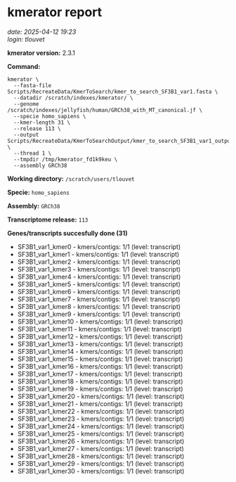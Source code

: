 # kmerator report
*date: 2025-04-12 19:23*  
*login: tlouvet*

**kmerator version:** 2.3.1

**Command:**

```
kmerator \
  --fasta-file Scripts/RecreateData/KmerToSearch/kmer_to_search_SF3B1_var1.fasta \
  --datadir /scratch/indexes/kmerator/ \
  --genome /scratch/indexes/jellyfish/human/GRCh38_with_MT_canonical.jf \
  --specie homo_sapiens \
  --kmer-length 31 \
  --release 113 \
  --output Scripts/RecreateData/KmerToSearchOutput/kmer_to_search_SF3B1_var1_output \
  --thread 1 \
  --tmpdir /tmp/kmerator_fd1k9keu \
  --assembly GRCh38
```

**Working directory:** `/scratch/users/tlouvet`

**Specie:** `homo_sapiens`

**Assembly:** `GRCh38`

**Transcriptome release:** `113`

**Genes/transcripts succesfully done (31)**

- SF3B1_var1_kmer0 - kmers/contigs: 1/1 (level: transcript)
- SF3B1_var1_kmer1 - kmers/contigs: 1/1 (level: transcript)
- SF3B1_var1_kmer2 - kmers/contigs: 1/1 (level: transcript)
- SF3B1_var1_kmer3 - kmers/contigs: 1/1 (level: transcript)
- SF3B1_var1_kmer4 - kmers/contigs: 1/1 (level: transcript)
- SF3B1_var1_kmer5 - kmers/contigs: 1/1 (level: transcript)
- SF3B1_var1_kmer6 - kmers/contigs: 1/1 (level: transcript)
- SF3B1_var1_kmer7 - kmers/contigs: 1/1 (level: transcript)
- SF3B1_var1_kmer8 - kmers/contigs: 1/1 (level: transcript)
- SF3B1_var1_kmer9 - kmers/contigs: 1/1 (level: transcript)
- SF3B1_var1_kmer10 - kmers/contigs: 1/1 (level: transcript)
- SF3B1_var1_kmer11 - kmers/contigs: 1/1 (level: transcript)
- SF3B1_var1_kmer12 - kmers/contigs: 1/1 (level: transcript)
- SF3B1_var1_kmer13 - kmers/contigs: 1/1 (level: transcript)
- SF3B1_var1_kmer14 - kmers/contigs: 1/1 (level: transcript)
- SF3B1_var1_kmer15 - kmers/contigs: 1/1 (level: transcript)
- SF3B1_var1_kmer16 - kmers/contigs: 1/1 (level: transcript)
- SF3B1_var1_kmer17 - kmers/contigs: 1/1 (level: transcript)
- SF3B1_var1_kmer18 - kmers/contigs: 1/1 (level: transcript)
- SF3B1_var1_kmer19 - kmers/contigs: 1/1 (level: transcript)
- SF3B1_var1_kmer20 - kmers/contigs: 1/1 (level: transcript)
- SF3B1_var1_kmer21 - kmers/contigs: 1/1 (level: transcript)
- SF3B1_var1_kmer22 - kmers/contigs: 1/1 (level: transcript)
- SF3B1_var1_kmer23 - kmers/contigs: 1/1 (level: transcript)
- SF3B1_var1_kmer24 - kmers/contigs: 1/1 (level: transcript)
- SF3B1_var1_kmer25 - kmers/contigs: 1/1 (level: transcript)
- SF3B1_var1_kmer26 - kmers/contigs: 1/1 (level: transcript)
- SF3B1_var1_kmer27 - kmers/contigs: 1/1 (level: transcript)
- SF3B1_var1_kmer28 - kmers/contigs: 1/1 (level: transcript)
- SF3B1_var1_kmer29 - kmers/contigs: 1/1 (level: transcript)
- SF3B1_var1_kmer30 - kmers/contigs: 1/1 (level: transcript)
